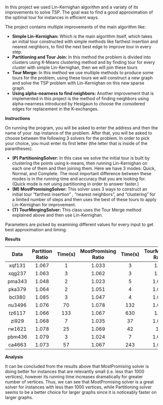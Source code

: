 In this project we used Lin-Kernighan algorithm and a variaty of its improvements to solve TSP. The goal was to find a good approximation of the optimal tour for instances in efficient ways.

The project contains multiple improvements of the main algorithm like:
- **Simple Lin-Kernighan:** Which is the main algorithm itself, which takes an initial tour constructed with simple methods like farthest insertion and nearest neighbors, to find the next best edge to improve tour in every step.
- **Partitioning and Tour Join:** In this method the problem is divided into clusters using K-Means clustering method and by finding tour for every cluster with simple Lin-Kernighan, then we will join these tours
- **Tour Merge:** In this method we use multiple methods to produce some tours for the problem, using these tours we will construct a new graph and solve the TSP problem with Lin-Kernighan on this new sparse graph.
- **Using  alpha-nearness to find neighbors:**  Another improvement that is implemented in this project is the method of finding neighbors using alpha-nearness introduced by Heslgaun to choose the considered edges for replacement in the K-exchanges.

**Instructions**

On running the program, you will be asked to enter the address and then the name of your .tsp instance of the problem. After that, you will be asked to choose between the following 3 solvers for the problem. In order to pick your choice, you must enter its first letter (the letter that is inside of the parantheses). 
- **(P) PartitioningSolver:** In this case we solve the initial tour is built by clustering the points using k-means, then running Lin-Kernighan on each one of them and then joining them. Here we have 3 modes: Quick, Normal, and Complete. The most important difference between these modes is in the running time and accuracy that you are looking for. (Quick mode is not using partitioning in order to answer faster.) 
- **(M) MostPromisingSolver:** This solver uses 3 ways to construct an initial tour “farthest insertion” , “nearest neighbors”, and “clustering”  for a limited number of steps and then uses the best of these tours to apply Lin-Kernighan for improvement.
- **(T) TourMergingSolver:** This class uses the Tour Merge method explained above and then use Lin-Kernighan.

Parameters are picked by examining different values for every input to get best approximation and timing. 

**Results**

| Data | Partition Ratio | Time(s)| MostPromising Ratio | Time(s) | TourMerging Ratio | Time(s) | Best |
| :-------------: | :-------------:| :-----: | :-------------: | :-----: | :-----------: | :-----: | :--: |
| xqf131 |  1.067  |  1  | 1.033  | 3 | 1.06 | 6 | 1.033 |
| xqg237 |  1.063  | 3 | 1.062  |  3  | 1.07 | 3 | 1.062 |
| pma343  |   1.048 | 2 | 1.023  | 5  | 1.065 | 9 | 1.023 |
| pka379 | 1.064  | 2 | 1.051  | 4  | 1.045 | 17 | 1.045 |
| bcl380 | 1.085  | 3 | 1.047  | 4  | 1.088 | 12 | 1.047 |
| nu3496 | 1.076  | 70 | 1.078  | 132  | 1.091 | 944 | 1.076 |
| tz6117 | 1.066 | 133 | 1.067  | 630  | 1.09 | 1400 | 1.066 |
| zi929 | 1.068 | 7 | 1.035 | 37 | 1.084 | 18 | 1.035 |
| rw1621 | 1.078 | 25 | 1.069 | 42 | 1.1 | 30 | 1.069 |
| pbm436 | 1.079 | 3 | 1.024 | 7 | 1.087 | 4 | 1.024 |
| ca4663 | 1.073 | 57 | 1.067 | 243 |1.091 | 166 | 1.067 |


**Analysis**

It can be concluded from the results above that MostPromising solver is doing better for instances that are relevantly small (i.e. less than 1000 vertices), however its running time increases dramatically for greater number of vertices. Thus, we can see that MostPromising solver is a great solver for instances with less than 1000 vertices, while Partitioning solver seems to be a better choice for larger graphs since it is noticeably faster on larger graphs.

